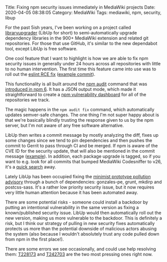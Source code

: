 Title: Fixing npm security issues immediately in MediaWiki projects
Date: 2020-04-05 08:38:05
Category: MediaWiki
Tags: mediawiki, npm, security, libup

For the past 5ish years, I've been working on a project called [libraryupgrader](https://www.mediawiki.org/wiki/Libraryupgrader) (LibUp for short) to semi-automatically upgrade dependency libraries in the 900+ MediaWiki extension and related git repositories. For those that use GitHub, it's similar to the new dependabot tool, except LibUp is free software.

One cool feature that I want to highlight is how we are able to fix npm security issues in generally under 24 hours across all repositories with little to no human intervention. The first time this feature came into use was to roll out the [eslint RCE fix](https://eslint.org/blog/2019/08/eslint-v6.2.1-released) ([example commit](https://gerrit.wikimedia.org/r/c/mediawiki/extensions/PageImages/+/531750)).

This functionality is all built around the [npm audit](https://docs.npmjs.com/cli/audit) command that was [introduced in npm 6](https://blog.npmjs.org/post/173719309445/npm-audit-identify-and-fix-insecure). It has a JSON output mode, which made it straightforward to create a [npm vulnerability dashboard](https://libraryupgrader2.wmflabs.org/vulns/npm) for all of the repositories we track.

The magic happens in the `npm audit fix` command, which automatically updates semver-safe changes. The one thing I'm not super happy about is that we're basically blindly trusting the response given to us by the npm server, but I'm not aware of any free software alternative.

LibUp then writes a commit message by mostly analyzing the diff, fixes up some changes since we tend to pin dependencies and then pushes the commit to Gerrit to pass through CI and be merged. If npm is aware of the CVE ID for the security update, that will also be mentioned in the commit message ([example](https://gerrit.wikimedia.org/r/c/mediawiki/extensions/Scribunto/+/527822)). In addition, each package upgrade is tagged, so if you want to e.g. look for all commits that bumped MediaWiki Codesniffer to v26, it's a [quick search](https://gerrit.wikimedia.org/r/q/hashtag:%22c%253Bmediawiki%252Fmediawiki-codesniffer%253D26.0.0%22+(status:open%20OR%20status:merged)) away.

Lately LibUp has been occupied fixing the [minimist prototype pollution advisory](https://www.npmjs.com/advisories/1179) through a bunch of dependencies: gonzales-pe, grunt, mkdirp and postcss-sass. It's a rather low priority security issue, but it now requires very little human attention because it has been automated away.

There are some potential risks - someone could install a backdoor by putting an intentional vulnerability in the same version as fixing a known/published security issue. LibUp would then automatically roll out the new version, making us more vulnerable to the backdoor. This is definitely a risk, but I think our strategy of pulling in new security fixes automatically protects us more than the potential downside of malicious actors abusing the system (also because I wouldn't absolutely trust any code pulled down from npm in the first place!).

There are some errors we see occasionally, and could use help resolving them: [T228173](https://phabricator.wikimedia.org/T228173) and [T242703](https://phabricator.wikimedia.org/T242703) are the two most pressing ones right now.


